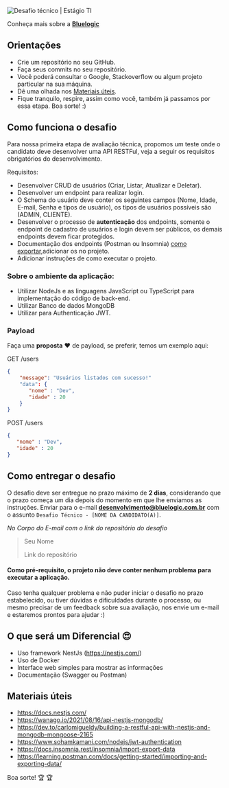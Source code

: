 ![Desafio técnico | Estágio TI](https://res.cloudinary.com/das1rnjvi/image/upload/v1662943721/bluelogic/capa-desafio_ccpumj.png)

Conheça mais sobre a **[Bluelogic](https://www.bluelogic.com.br/)**

## Orientações

- Crie um repositório no seu GitHub.
- Faça seus commits no seu repositório.
- Você poderá consultar o Google, Stackoverflow ou algum projeto particular na sua máquina.
- Dê uma olhada nos [Materiais úteis](#materiais-úteis).
- Fique tranquilo, respire, assim como você, também já passamos por essa etapa. Boa sorte! :)

## Como funciona o desafio

Para nossa primeira etapa de avaliação técnica, propomos um teste onde o candidato deve desenvolver uma API RESTFul, veja a seguir os requisitos obrigatórios do desenvolvimento.

Requisitos:

- Desenvolver CRUD de usuários (Criar, Listar, Atualizar e Deletar).
- Desenvolver um endpoint para realizar login.
- O Schema do usuário deve conter os seguintes campos (Nome, Idade, E-mail, Senha e tipos de usuário), os tipos de usuários possíveis são (ADMIN, CLIENTE).
- Desenvolver o processo de **autenticação** dos endpoints, somente o endpoint de cadastro de usuários e login devem ser públicos, os demais endpoints devem ficar protegidos.
- Documentação dos endpoints (Postman ou Insomnia) [como exportar](#materiais-úteis),adicionar os no projeto.
- Adicionar instruções de como executar o projeto.

### Sobre o ambiente da aplicação:

- Utilizar NodeJs e as linguagens JavaScript ou TypeScript para implementação do código de back-end.
- Utilizar Banco de dados MongoDB
- Utilizar para Authenticação JWT.

### Payload

Faça uma **proposta** :heart: de payload, se preferir, temos um exemplo aqui:

GET /users

```json
{
    "message": "Usuários listados com sucesso!"
    "data": {
       "nome" : "Dev",
       "idade" : 20
    }
}
```

POST /users

```json
{
   "nome" : "Dev",
   "idade" : 20
}
```


## Como entregar o desafio

O desafio deve ser entregue no prazo máximo de **2 dias**, considerando que o prazo começa um dia depois do momento em que lhe enviamos as instruções.
Enviar para o e-mail **desenvolvimento@bluelogic.com.br** com o assunto `Desafio Técnico - [NOME DA CANDIDATO(A)]`.

*No Corpo do E-mail com o link do repositório do desafio*

>Seu Nome
>
>Link do repositório


#### Como pré-requisito, o projeto não deve conter nenhum problema para executar a aplicação.

Caso tenha qualquer problema e não puder iniciar o desafio no prazo estabelecido, ou tiver dúvidas e dificuldades durante o processo, ou mesmo precisar de um feedback sobre sua avaliação, nos envie um e-mail e estaremos prontos para ajudar :)

## O que será um Diferencial :heart_eyes:
- Uso framework NestJs (https://nestjs.com/)
- Uso de Docker
- Interface web simples para mostrar as informações
- Documentação (Swagger ou Postman)

## Materiais úteis
- https://docs.nestjs.com/
- https://wanago.io/2021/08/16/api-nestjs-mongodb/
- https://dev.to/carlomigueldy/building-a-restful-api-with-nestjs-and-mongodb-mongoose-2165
- https://www.sohamkamani.com/nodejs/jwt-authentication
- https://docs.insomnia.rest/insomnia/import-export-data
- https://learning.postman.com/docs/getting-started/importing-and-exporting-data/

Boa sorte! 🏆 🏆

